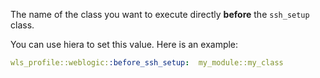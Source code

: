 The name of the class you want to execute directly **before** the `ssh_setup` class.

You can use hiera to set this value. Here is an example:

```yaml
wls_profile::weblogic::before_ssh_setup:  my_module::my_class
```
